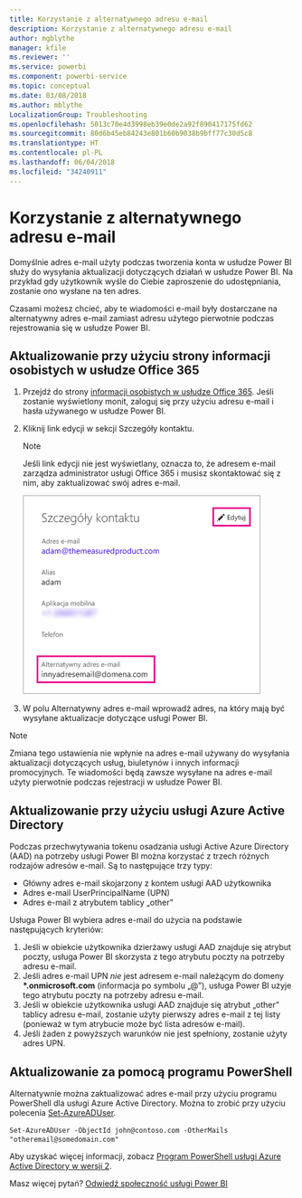 ```yaml
---
title: Korzystanie z alternatywnego adresu e-mail
description: Korzystanie z alternatywnego adresu e-mail
author: mgblythe
manager: kfile
ms.reviewer: ''
ms.service: powerbi
ms.component: powerbi-service
ms.topic: conceptual
ms.date: 03/08/2018
ms.author: mblythe
LocalizationGroup: Troubleshooting
ms.openlocfilehash: 5013c70e4d3998eb39e0de2a92f890417175fd62
ms.sourcegitcommit: 80d6b45eb84243e801b60b9038b9bff77c30d5c8
ms.translationtype: HT
ms.contentlocale: pl-PL
ms.lasthandoff: 06/04/2018
ms.locfileid: "34240911"
---
```

# <a name="using-an-alternate-email-address"></a>Korzystanie z alternatywnego adresu e-mail
Domyślnie adres e-mail użyty podczas tworzenia konta w usłudze Power BI służy do wysyłania aktualizacji dotyczących działań w usłudze Power BI.  Na przykład gdy użytkownik wyśle do Ciebie zaproszenie do udostępniania, zostanie ono wysłane na ten adres.

Czasami możesz chcieć, aby te wiadomości e-mail były dostarczane na alternatywny adres e-mail zamiast adresu użytego pierwotnie podczas rejestrowania się w usłudze Power BI.

## <a name="updating-through-office-365-personal-info-page"></a>Aktualizowanie przy użyciu strony informacji osobistych w usłudze Office 365
1. Przejdź do strony [informacji osobistych w usłudze Office 365](https://portal.office.com/account/#personalinfo).  Jeśli zostanie wyświetlony monit, zaloguj się przy użyciu adresu e-mail i hasła używanego w usłudze Power BI.
2. Kliknij link edycji w sekcji Szczegóły kontaktu.  
   
   > [!NOTE]
   > Jeśli link edycji nie jest wyświetlany, oznacza to, że adresem e-mail zarządza administrator usługi Office 365 i musisz skontaktować się z nim, aby zaktualizować swój adres e-mail.
   > 
   > 
   
   ![](media/service-admin-alternate-email-address-for-power-bi/contact-details.png)
3. W polu Alternatywny adres e-mail wprowadź adres, na który mają być wysyłane aktualizacje dotyczące usługi Power BI.

> [!NOTE]
> Zmiana tego ustawienia nie wpłynie na adres e-mail używany do wysyłania aktualizacji dotyczących usług, biuletynów i innych informacji promocyjnych.  Te wiadomości będą zawsze wysyłane na adres e-mail użyty pierwotnie podczas rejestracji w usłudze Power BI.
> 
> 

## <a name="updating-through-azure-active-directory"></a>Aktualizowanie przy użyciu usługi Azure Active Directory
Podczas przechwytywania tokenu osadzania usługi Active Azure Directory (AAD) na potrzeby usługi Power BI można korzystać z trzech różnych rodzajów adresów e-mail. Są to następujące trzy typy:

* Główny adres e-mail skojarzony z kontem usługi AAD użytkownika
* Adres e-mail UserPrincipalName (UPN)
* Adres e-mail z atrybutem tablicy „other”

Usługa Power BI wybiera adres e-mail do użycia na podstawie następujących kryteriów:
1.  Jeśli w obiekcie użytkownika dzierżawy usługi AAD znajduje się atrybut poczty, usługa Power BI skorzysta z tego atrybutu poczty na potrzeby adresu e-mail.
2.  Jeśli adres e-mail UPN *nie* jest adresem e-mail należącym do domeny **\*.onmicrosoft.com** (informacja po symbolu „@”), usługa Power BI użyje tego atrybutu poczty na potrzeby adresu e-mail.
3.  Jeśli w obiekcie użytkownika usługi AAD znajduje się atrybut „other” tablicy adresu e-mail, zostanie użyty pierwszy adres e-mail z tej listy (ponieważ w tym atrybucie może być lista adresów e-mail).
4. Jeśli żaden z powyższych warunków nie jest spełniony, zostanie użyty adres UPN.

## <a name="updating-with-powershell"></a>Aktualizowanie za pomocą programu PowerShell
Alternatywnie można zaktualizować adres e-mail przy użyciu programu PowerShell dla usługi Azure Active Directory. Można to zrobić przy użyciu polecenia [Set-AzureADUser](https://docs.microsoft.com/powershell/module/azuread/set-azureaduser).

```
Set-AzureADUser -ObjectId john@contoso.com -OtherMails "otheremail@somedomain.com"
```

Aby uzyskać więcej informacji, zobacz [Program PowerShell usługi Azure Active Directory w wersji 2](https://docs.microsoft.com/powershell/azure/active-directory/install-adv2).

Masz więcej pytań? [Odwiedź społeczność usługi Power BI](http://community.powerbi.com/)


